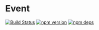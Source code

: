 # Event

[![Build Status](https://travis-ci.org/milesj/boost.svg?branch=master)](https://travis-ci.org/milesj/boost)
[![npm version](https://badge.fury.io/js/%40boost%2Femitter.svg)](https://www.npmjs.com/package/@boost/event)
[![npm deps](https://david-dm.org/milesj/boost.svg?path=packages/event)](https://www.npmjs.com/package/@boost/event)
